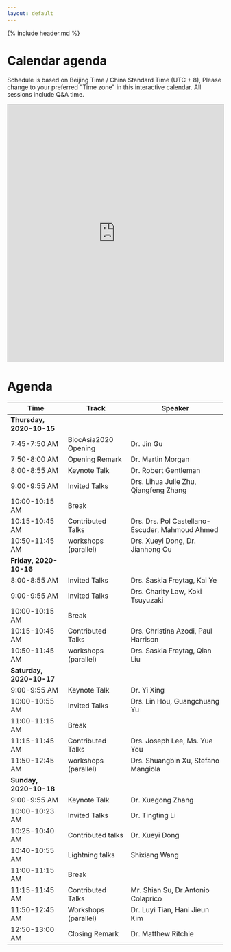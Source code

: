 ```yaml
---
layout: default
---
```


{% include header.md %}

# Calendar agenda

Schedule is based on Beijing Time / China Standard Time (UTC + 8),
Please change to your preferred "Time zone" in this interactive
calendar. All sessions include Q&A time.

<iframe src="https://teamup.com/ks8z1bgro22peqx8e8?showHeader=0&showProfileAndInfo=0&showSidepanel=1&showAgendaHeader=1&showAgendaDetails=0&showYearViewHeader=1" width="100%" height="600px" style="border: 1px solid #cccccc" frameborder="0"></iframe>

# Agenda

| Time                     | Track                | Speaker                                         |
|--------------------------|----------------------|-------------------------------------------------|
| **Thursday, 2020-10-15** |                      |                                                 |
| 7:45-7:50 AM             | BiocAsia2020 Opening | Dr. Jin Gu                                      |
| 7:50-8:00 AM             | Opening Remark       | Dr. Martin Morgan                               |
| 8:00-8:55 AM             | Keynote Talk         | Dr. Robert Gentleman                            |
| 9:00-9:55 AM             | Invited Talks        | Drs. Lihua Julie Zhu, Qiangfeng Zhang           |
| 10:00-10:15 AM           | Break                |                                                 |
| 10:15-10:45 AM           | Contributed Talks    | Drs. Drs. Pol Castellano-Escuder, Mahmoud Ahmed |
| 10:50-11:45 AM           | workshops (parallel) | Drs. Xueyi Dong, Dr. Jianhong Ou                |
| **Friday, 2020-10-16**   |                      |                                                 |
| 8:00-8:55 AM             | Invited Talks        | Drs. Saskia Freytag, Kai Ye                     |
| 9:00-9:55 AM             | Invited Talks        | Drs. Charity Law, Koki Tsuyuzaki                |
| 10:00-10:15 AM           | Break                |                                                 |
| 10:15-10:45 AM           | Contributed Talks    | Drs. Christina Azodi, Paul Harrison             |
| 10:50-11:45 AM           | workshops (parallel) | Drs. Saskia Freytag, Qian Liu                   |
| **Saturday, 2020-10-17** |                      |                                                 |
| 9:00-9:55 AM             | Keynote Talk         | Dr. Yi Xing                                     |
| 10:00-10:55 AM           | Invited Talks        | Drs. Lin Hou, Guangchuang Yu                    |
| 11:00-11:15 AM           | Break                |                                                 |
| 11:15-11:45 AM           | Contributed Talks    | Drs. Joseph Lee, Ms. Yue You                    |
| 11:50-12:45 AM           | workshops (parallel) | Drs. Shuangbin Xu, Stefano Mangiola             |
| **Sunday, 2020-10-18**   |                      |                                                 |
| 9:00-9:55 AM             | Keynote Talk         | Dr. Xuegong Zhang                               |
| 10:00-10:23 AM           | Invited Talks        | Dr. Tingting Li                                 |
| 10:25-10:40 AM           | Contributed talks    | Dr. Xueyi Dong                                  |
| 10:40-10:55 AM           | Lightning talks      | Shixiang Wang                                   |
| 11:00-11:15 AM           | Break                |                                                 |
| 11:15-11:45 AM           | Contributed Talks    | Mr. Shian Su, Dr Antonio Colaprico              |
| 11:50-12:45 AM           | Workshops (parallel) | Dr. Luyi Tian, Hani Jieun Kim                   |
| 12:50-13:00 AM           | Closing Remark       | Dr. Matthew Ritchie                             |


